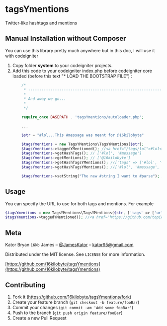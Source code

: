 # tagsYmentions
Twitter-like hashtags and mentions

## Manual Installation without Composer
You can use this library pretty much anywhere but in this doc, I will use it with codeigniter
1. Copy folder **system** to your codeigniter projects.
2. Add this code to your codeigniter index.php before codeigniter core loaded (before this text "* LOAD THE BOOTSTRAP FILE") :
    ```php
		/*
		 * --------------------------------------------------------------------
		 *
		 * And away we go...
		 *
		 */

		require_once BASEPATH . 'tagsYmentions/autoloader.php';
    
		...

		$str = "#lol...This #message was meant for @16kilobyte"

		$tagsYmentions = new TagsYMentions\TagsYMentions($str);
		$tagsYmentions->taggedYMentioned(); //<a href="/tags/lol">#lol</a>...This <a href="/tags/message">#message</a> was meant for <a href="/users/16kilobyte">@16kilobyte</a>
		$tagsYmentions->getHashTags(); // ['#lol', '#message']
		$tagsYmentions->getMentions(); // ['@16kilobyte']
		$tagsYmentions->getHashTagsYMentions(); //['tags' => ['#lol', '#message'], 'mentions' => ['@16kilobyte']]
		$tagsYmentions->getHashTagsYMentions(); //['#lol', '#message', '@16kilobyte']

		$tagsYmentions->setString("The new #string I want to #parse"); // Changes the game.
    ```
## Usage
You can specify the URL to use for both tags and mentions. For example

```php
$tagsYmentions = new TagsYMentions\TagsYMentions($str, ['tags' => ['url' => 'https://github/topics/', title => TagsYMentions\TagsYMentions::USE_NAME], 'mentions' => ['url' => 'https://github.com', title => TagsYMentions\TagsYMentions::USE_NAME]]);
$tagsYmentions->taggedYMentioned(); //<a href="https://github.com/topics/lol">#lol</a>...This <a href="https://github.com/topics/message">#message</a> was meant for <a href="https://github.com/16kilobyte">@16kilobyte</a>
```

## Meta

Kator Bryan `16kb` James – [@JamesKator](https://twitter.com/JamesKator) – kator95@gmail.com

Distributed under the MIT license. See ``LICENSE`` for more information.

[https://github.com/16kilobyte/tagsYmentions](https://github.com/16kilobyte/tagsYmentions)

## Contributing

1. Fork it (<https://github.com/16kilobyte/tagsYmentions/fork>)
2. Create your feature branch (`git checkout -b feature/fooBar`)
3. Commit your changes (`git commit -am 'Add some fooBar'`)
4. Push to the branch (`git push origin feature/fooBar`)
5. Create a new Pull Request
